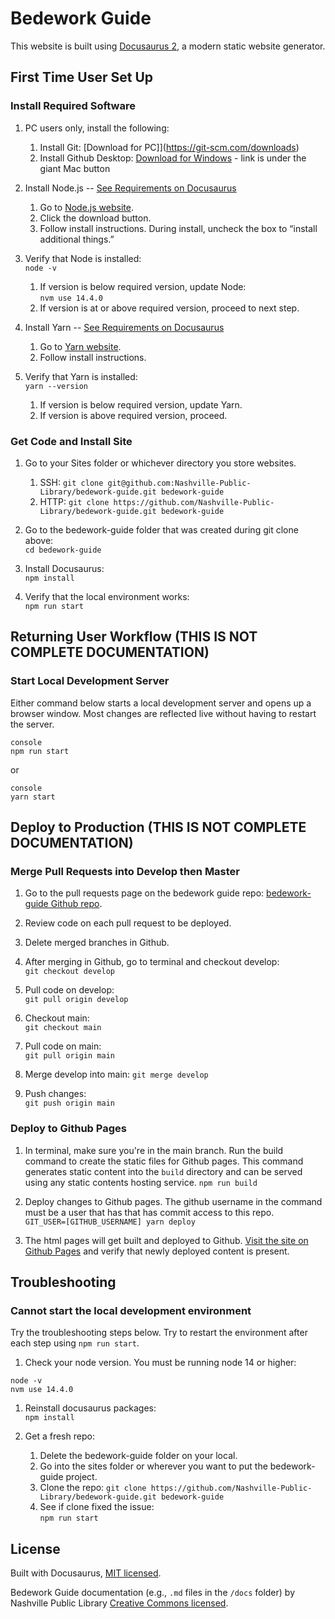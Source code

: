 # Bedework Guide

This website is built using [Docusaurus 2](https://docusaurus.io/), a modern static website generator.

## First Time User Set Up

### Install Required Software

1. PC users only, install the following:
   1. Install Git: [Download for PC]](https://git-scm.com/downloads)
   1. Install Github Desktop: [Download for Windows](https://desktop.github.com/) - link is under the giant Mac button

1. Install Node.js -- [See Requirements on Docusaurus](https://docusaurus.io/docs/installation#requirements)
   1. Go to [Node.js website](https://nodejs.org/en/).
   1. Click the download button.
   1. Follow install instructions. During install, uncheck the box to “install additional things.”

1. Verify that Node is installed:  
`node -v`
   1. If version is below required version, update Node:  
   `nvm use 14.4.0`
   1. If version is at or above required version, proceed to next step.

1. Install Yarn -- [See Requirements on Docusaurus](https://docusaurus.io/docs/installation#requirements)
   1. Go to [Yarn website](https://classic.yarnpkg.com/en/docs/install/#mac-stable).
   1. Follow install instructions.

1. Verify that Yarn is installed:  
`yarn --version`
   1. If version is below required version, update Yarn.
   1. If version is above required version, proceed.

### Get Code and Install Site

1. Go to your Sites folder or whichever directory you store websites.
   1. SSH: `git clone git@github.com:Nashville-Public-Library/bedework-guide.git bedework-guide`
   1. HTTP: `git clone https://github.com/Nashville-Public-Library/bedework-guide.git bedework-guide`

1. Go to the bedework-guide folder that was created during git clone above:  
`cd bedework-guide`

1. Install Docusaurus:  
`npm install`

1. Verify that the local environment works:  
`npm run start`

## Returning User Workflow (THIS IS NOT COMPLETE DOCUMENTATION)

### Start Local Development Server

Either command below starts a local development server and opens up a browser window. Most changes are reflected live without having to restart the server.
```
console
npm run start
```
or
```
console
yarn start
```

## Deploy to Production (THIS IS NOT COMPLETE DOCUMENTATION)

### Merge Pull Requests into Develop then Master

1. Go to the pull requests page on the bedework guide repo: [bedework-guide Github repo](https://github.com/Nashville-Public-Library/bedework-guide/pulls).

1. Review code on each pull request to be deployed.

1. Delete merged branches in Github.

1. After merging in Github, go to terminal and checkout develop:  
`git checkout develop`

1. Pull code on develop:  
`git pull origin develop`

1. Checkout main:  
`git checkout main`

1. Pull code on main:  
`git pull origin main`

1. Merge develop into main:
`git merge develop`

1. Push changes:  
`git push origin main`

### Deploy to Github Pages

1. In terminal, make sure you're in the main branch. Run the build command to create the static files for Github pages. This command generates static content into the `build` directory and can be served using any static contents hosting service.
`npm run build`

1. Deploy changes to Github pages. The github username in the command must be a user that has that has commit access to this repo.  
`GIT_USER=[GITHUB_USERNAME] yarn deploy`

1. The html pages will get built and deployed to Github. [Visit the site on Github Pages](https://nashville-public-library.github.io/bedework-guide/) and verify that newly deployed content is present.

## Troubleshooting

### Cannot start the local development environment

Try the troubleshooting steps below. Try to restart the environment after each step using `npm run start`.

1. Check your node version. You must be running node 14 or higher:
```
node -v
nvm use 14.4.0
```

1. Reinstall docusaurus packages:  
`npm install`

1. Get a fresh repo:
   1. Delete the bedework-guide folder on your local.
   1. Go into the sites folder or wherever you want to put the bedework-guide project.
   1. Clone the repo:
   `git clone https://github.com/Nashville-Public-Library/bedework-guide.git bedework-guide`
   1. See if clone fixed the issue:  
   `npm run start`

## License

Built with Docusaurus, [MIT licensed](/LICENSE.txt).

Bedework Guide documentation (e.g., `.md` files in the `/docs` folder) by Nashville Public Library [Creative Commons licensed](/LICENSE-docs).
